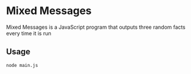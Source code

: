 # Mixed Messages

Mixed Messages is a JavaScript program that outputs three random facts every time it is run

## Usage
```
node main.js
```
